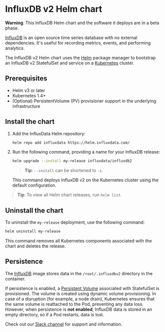 # InfluxDB v2 Helm chart

**Warning**: This InfluxDB Helm chart and the software it deploys are in a beta phase.

[InfluxDB](https://github.com/influxdata/influxdb) is an open source time series database with no external dependencies. It's useful for recording metrics, events, and performing analytics.

The InfluxDB v2 Helm chart uses the [Helm](https://helm.sh) package manager to bootstrap an InfluxDB v2 StatefulSet and service on a [Kubernetes](http://kubernetes.io) cluster.

## Prerequisites

- Helm v3 or later
- Kubernetes 1.4+
- (Optional) PersistentVolume (PV) provisioner support in the underlying infrastructure

## Install the chart

1. Add the InfluxData Helm repository:

   ```bash
   helm repo add influxdata https://helm.influxdata.com/
   ```

2. Run the following command, providing a name for your InfluxDB release:

   ```bash
   helm upgrade --install my-release influxdata/influxdb2
   ```

   > **Tip**: `--install` can be shortened to `-i`.

   This command deploys InfluxDB v2 on the Kubernetes cluster using the default configuration.

  > **Tip**: To view all Helm chart releases, run `helm list`.

## Uninstall the chart

To uninstall the `my-release` deployment, use the following command:

```bash
helm uninstall my-release
```

This command removes all Kubernetes components associated with the chart and deletes the release.

## Persistence

The [InfluxDB](https://quay.io/influxdb/influxdb:2.0.0-beta) image stores data in the `/root/.influxdbv2` directory in the container.

If persistence is enabled, a [Persistent Volume](http://kubernetes.io/docs/user-guide/persistent-volumes/) associated with StatefulSet is provisioned. The volume is created using dynamic volume provisioning. In case of a disruption (for example, a node drain), Kubernetes ensures that the same volume is reattached to the Pod, preventing any data loss. However, when persistence is **not enabled**, InfluxDB data is stored in an empty directory, so if a Pod restarts, data is lost.

Check out our [Slack channel](https://www.influxdata.com/slack) for support and information.